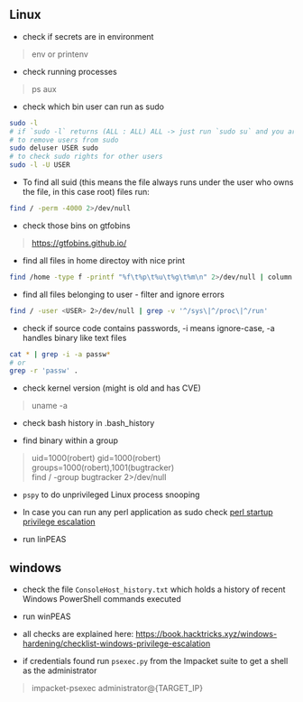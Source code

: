 ## Linux
- check if secrets are in environment
> env or printenv

- check running processes
> ps aux

- check which bin user can run as sudo
```bash
sudo -l
# if `sudo -l` returns (ALL : ALL) ALL -> just run `sudo su` and you are root
# to remove users from sudo
sudo deluser USER sudo
# to check sudo rights for other users
sudo -l -U USER
```

- To find all suid (this means the file always runs under the user who owns the file, in this case root) files run: 
```bash
find / -perm -4000 2>/dev/null
```

- check those bins on gtfobins
> https://gtfobins.github.io/

- find all files in home directoy with nice print
```bash
find /home -type f -printf "%f\t%p\t%u\t%g\t%m\n" 2>/dev/null | column -t
```

- find all files belonging to user - filter and ignore errors
```bash
find / -user <USER> 2>/dev/null | grep -v '^/sys\|^/proc\|^/run'
```

- check if source code contains passwords, -i means ignore-case, -a handles binary like text files
```bash
cat * | grep -i -a passw*
# or
grep -r 'passw' .
```

- check kernel version (might is old and has CVE)
> uname -a

- check bash history in .bash_history

- find binary within a group
> uid=1000(robert) gid=1000(robert) groups=1000(robert),1001(bugtracker)  
> find / -group bugtracker 2>/dev/null

- `pspy` to do unprivileged Linux process snooping

- In case you can run any perl application as sudo check [perl startup privilege escalation](https://medium.com/@DGclasher/privilege-escalation-through-perl-environment-variables-349b39ca01)

- run linPEAS

## windows

- check the file `ConsoleHost_history.txt` which holds a history of recent Windows PowerShell commands executed

- run winPEAS

- all checks are explained here: https://book.hacktricks.xyz/windows-hardening/checklist-windows-privilege-escalation

- if credentials found run `psexec.py` from the Impacket suite to get a shell as the administrator
> impacket-psexec administrator@{TARGET_IP}

